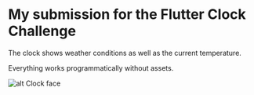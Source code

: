 # My submission for the Flutter Clock Challenge

The clock shows weather conditions as well as the current temperature.

Everything works programmatically without assets.

![alt Clock face](helg9000.gif)
